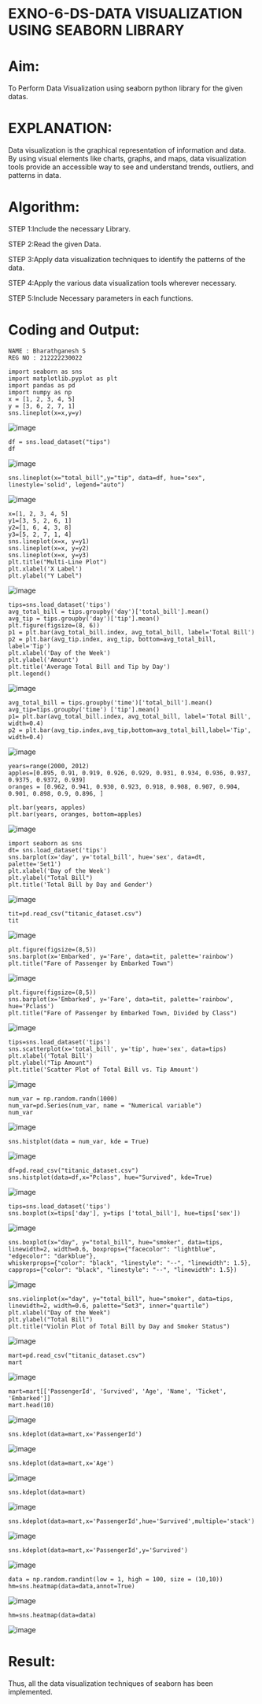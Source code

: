 # EXNO-6-DS-DATA VISUALIZATION USING SEABORN LIBRARY

# Aim:
  To Perform Data Visualization using seaborn python library for the given datas.

# EXPLANATION:
Data visualization is the graphical representation of information and data. By using visual elements like charts, graphs, and maps, data visualization tools provide an accessible way to see and understand trends, outliers, and patterns in data.

# Algorithm:
STEP 1:Include the necessary Library.

STEP 2:Read the given Data.

STEP 3:Apply data visualization techniques to identify the patterns of the data.

STEP 4:Apply the various data visualization tools wherever necessary.

STEP 5:Include Necessary parameters in each functions.

# Coding and Output:
```
NAME : Bharathganesh S
REG NO : 212222230022
```

```
import seaborn as sns
import matplotlib.pyplot as plt
import pandas as pd
import numpy as np
x = [1, 2, 3, 4, 5]
y = [3, 6, 2, 7, 1]
sns.lineplot(x=x,y=y)
```
![image](https://github.com/Sriram8452/EXNO-6-DS/assets/118708032/18a0f3c8-10a6-42b4-9eb3-45770f741ac3)

```
df = sns.load_dataset("tips")
df
```
![image](https://github.com/Sriram8452/EXNO-6-DS/assets/118708032/0124fef5-dcba-4c31-9831-db85384d9c5a)
```
sns.lineplot(x="total_bill",y="tip", data=df, hue="sex", linestyle='solid', legend="auto")
```
![image](https://github.com/Sriram8452/EXNO-6-DS/assets/118708032/1bbe2d28-735c-4114-aff7-9030d334c830)
```
x=[1, 2, 3, 4, 5]
y1=[3, 5, 2, 6, 1]
y2=[1, 6, 4, 3, 8]
y3=[5, 2, 7, 1, 4]
sns.lineplot(x=x, y=y1)
sns.lineplot(x=x, y=y2)
sns.lineplot(x=x, y=y3)
plt.title("Multi-Line Plot")
plt.xlabel('X Label')
plt.ylabel("Y Label")
```
![image](https://github.com/Sriram8452/EXNO-6-DS/assets/118708032/4d6c2a15-2352-4ba4-bd6b-97a54cd93ce7)
```
tips=sns.load_dataset('tips')
avg_total_bill = tips.groupby('day')['total_bill'].mean()
avg_tip = tips.groupby('day')['tip'].mean()
plt.figure(figsize=(8, 6))
p1 = plt.bar(avg_total_bill.index, avg_total_bill, label='Total Bill')
p2 = plt.bar(avg_tip.index, avg_tip, bottom=avg_total_bill, label='Tip')
plt.xlabel('Day of the Week')
plt.ylabel('Amount')
plt.title('Average Total Bill and Tip by Day')
plt.legend()
```
![image](https://github.com/Sriram8452/EXNO-6-DS/assets/118708032/86b30955-7bb2-44af-92d1-39e8be4b56ea)
```
avg_total_bill = tips.groupby('time')['total_bill'].mean() 
avg_tip=tips.groupby('time') ['tip'].mean()
p1= plt.bar(avg_total_bill.index, avg_total_bill, label='Total Bill', width=0.4)
p2 = plt.bar(avg_tip.index,avg_tip,bottom=avg_total_bill,label='Tip', width=0.4)
```
![image](https://github.com/Sriram8452/EXNO-6-DS/assets/118708032/27a32e9f-e734-4f47-adf1-bafddba998c3)
```
years=range(2000, 2012)
apples=[0.895, 0.91, 0.919, 0.926, 0.929, 0.931, 0.934, 0.936, 0.937, 0.9375, 0.9372, 0.939] 
oranges = [0.962, 0.941, 0.930, 0.923, 0.918, 0.908, 0.907, 0.904, 0.901, 0.898, 0.9, 0.896, ]
```
```
plt.bar(years, apples)
plt.bar(years, oranges, bottom=apples)
```
![image](https://github.com/Sriram8452/EXNO-6-DS/assets/118708032/31f5b45b-5a80-4259-a259-a4cecee25ee5)
```
import seaborn as sns
dt= sns.load_dataset('tips')
sns.barplot(x='day', y='total_bill', hue='sex', data=dt, palette='Set1')
plt.xlabel('Day of the Week')
plt.ylabel("Total Bill")
plt.title('Total Bill by Day and Gender')
```
![image](https://github.com/Sriram8452/EXNO-6-DS/assets/118708032/359daca3-3920-4c78-b593-7d660c09cc36)
```
tit=pd.read_csv("titanic_dataset.csv")
tit
```
![image](https://github.com/Sriram8452/EXNO-6-DS/assets/118708032/b749f1ee-b0a6-4a67-a340-f9cae8a8290a)
```
plt.figure(figsize=(8,5))
sns.barplot(x='Embarked', y='Fare', data=tit, palette='rainbow') 
plt.title("Fare of Passenger by Embarked Town")
```
![image](https://github.com/Sriram8452/EXNO-6-DS/assets/118708032/03dbd087-2a3e-4bfa-8847-bc2e9bbe7cc3)
```
plt.figure(figsize=(8,5))
sns.barplot(x='Embarked', y='Fare', data=tit, palette='rainbow', hue='Pclass') 
plt.title("Fare of Passenger by Embarked Town, Divided by Class")
```
![image](https://github.com/Sriram8452/EXNO-6-DS/assets/118708032/090114ac-6d91-4117-80ca-2bb2fe72af26)
```
tips=sns.load_dataset('tips')
sns.scatterplot(x='total_bill', y='tip', hue='sex', data=tips)
plt.xlabel('Total Bill')
plt.ylabel("Tip Amount")
plt.title('Scatter Plot of Total Bill vs. Tip Amount')
```
![image](https://github.com/Sriram8452/EXNO-6-DS/assets/118708032/b7984ccc-60c8-4cf2-ba31-0dafe6119b91)
```
num_var = np.random.randn(1000)
num_var=pd.Series(num_var, name = "Numerical variable")
num_var
```
![image](https://github.com/Sriram8452/EXNO-6-DS/assets/118708032/5e149370-320f-4c4b-b6e9-93839011d166)
```
sns.histplot(data = num_var, kde = True)
```
![image](https://github.com/Sriram8452/EXNO-6-DS/assets/118708032/39b3d5fa-e8af-45f5-afb2-2875c766a5e6)
```
df=pd.read_csv("titanic_dataset.csv")
sns.histplot(data=df,x="Pclass", hue="Survived", kde=True)
```
![image](https://github.com/Sriram8452/EXNO-6-DS/assets/118708032/e8b91ede-1cc0-4087-beb6-c3c56d8137ee)
```
tips=sns.load_dataset('tips')
sns.boxplot(x=tips['day'], y=tips ['total_bill'], hue=tips['sex'])
```
![image](https://github.com/Sriram8452/EXNO-6-DS/assets/118708032/c7d0ff3a-e9a0-4369-a9c9-9229d84776c3)
```
sns.boxplot(x="day", y="total_bill", hue="smoker", data=tips, linewidth=2, width=0.6, boxprops={"facecolor": "lightblue", "edgecolor": "darkblue"},
whiskerprops={"color": "black", "linestyle": "--", "linewidth": 1.5}, capprops={"color": "black", "linestyle": "--", "linewidth": 1.5})
```
![image](https://github.com/Sriram8452/EXNO-6-DS/assets/118708032/dc5777c4-83cf-47d2-ba0c-b6bb81547441)
```
sns.violinplot(x="day", y="total_bill", hue="smoker", data=tips, linewidth=2, width=0.6, palette="Set3", inner="quartile")
plt.xlabel("Day of the Week")
plt.ylabel("Total Bill")
plt.title("Violin Plot of Total Bill by Day and Smoker Status")
```
![image](https://github.com/Sriram8452/EXNO-6-DS/assets/118708032/8dec8878-d0bb-46ca-bc17-095aba86cffd)
```
mart=pd.read_csv("titanic_dataset.csv")
mart
```
![image](https://github.com/Sriram8452/EXNO-6-DS/assets/118708032/32c63c42-35dc-47df-b851-c13e54c166aa)
```
mart=mart[['PassengerId', 'Survived', 'Age', 'Name', 'Ticket', 'Embarked']] 
mart.head(10)
```
![image](https://github.com/Sriram8452/EXNO-6-DS/assets/118708032/bcbe61b9-5739-4853-a186-302272133266)
```
sns.kdeplot(data=mart,x='PassengerId')
```
![image](https://github.com/Sriram8452/EXNO-6-DS/assets/118708032/727482e0-5b45-47e4-8542-93ebc9cfb5b7)
```
sns.kdeplot(data=mart,x='Age')
```
![image](https://github.com/Sriram8452/EXNO-6-DS/assets/118708032/9bb955c9-ba97-48ab-b158-35a44931ccf6)
```
sns.kdeplot(data=mart)
```
![image](https://github.com/Sriram8452/EXNO-6-DS/assets/118708032/8cc57d95-8df2-4483-8c98-2edbcfb68b0c)
```
sns.kdeplot(data=mart,x='PassengerId',hue='Survived',multiple='stack')
```
![image](https://github.com/Sriram8452/EXNO-6-DS/assets/118708032/f56e128b-5393-46e8-acb6-33bfd6fde4a9)
```
sns.kdeplot(data=mart,x='PassengerId',y='Survived')
```
![image](https://github.com/Sriram8452/EXNO-6-DS/assets/118708032/4f66d13f-770e-4b17-b29d-74f42cb4395e)
```
data = np.random.randint(low = 1, high = 100, size = (10,10))
hm=sns.heatmap(data=data,annot=True)
```
![image](https://github.com/Sriram8452/EXNO-6-DS/assets/118708032/5eba9f52-3c11-4640-b78f-451463d24415)
```
hm=sns.heatmap(data=data)
```
![image](https://github.com/Sriram8452/EXNO-6-DS/assets/118708032/4bbbf59a-e638-4c7b-bf5c-5298f9bada3b)

# Result:

Thus, all the data visualization techniques of seaborn has been implemented.
